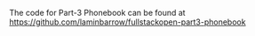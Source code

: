 The code for Part-3 Phonebook can be found at 
https://github.com/laminbarrow/fullstackopen-part3-phonebook